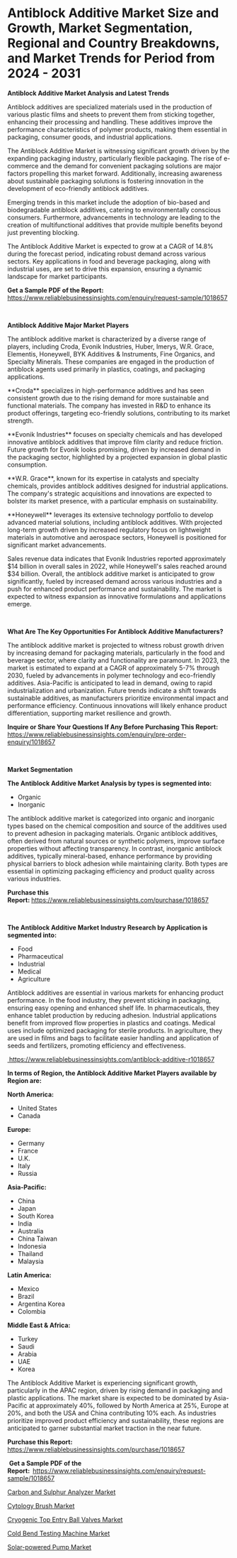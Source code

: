 <p><h1>Antiblock Additive Market Size and Growth, Market Segmentation, Regional and Country Breakdowns, and Market Trends for Period from 2024 -  2031</h1></p><p><strong>Antiblock Additive Market Analysis and Latest Trends</strong></p>
<p><p>Antiblock additives are specialized materials used in the production of various plastic films and sheets to prevent them from sticking together, enhancing their processing and handling. These additives improve the performance characteristics of polymer products, making them essential in packaging, consumer goods, and industrial applications. </p><p>The Antiblock Additive Market is witnessing significant growth driven by the expanding packaging industry, particularly flexible packaging. The rise of e-commerce and the demand for convenient packaging solutions are major factors propelling this market forward. Additionally, increasing awareness about sustainable packaging solutions is fostering innovation in the development of eco-friendly antiblock additives.</p><p>Emerging trends in this market include the adoption of bio-based and biodegradable antiblock additives, catering to environmentally conscious consumers. Furthermore, advancements in technology are leading to the creation of multifunctional additives that provide multiple benefits beyond just preventing blocking.</p><p>The Antiblock Additive Market is expected to grow at a CAGR of 14.8% during the forecast period, indicating robust demand across various sectors. Key applications in food and beverage packaging, along with industrial uses, are set to drive this expansion, ensuring a dynamic landscape for market participants.</p></p>
<p><strong>Get a Sample PDF of the Report:&nbsp;</strong> <a href="https://www.reliablebusinessinsights.com/enquiry/request-sample/1018657?utm_campaign=62&utm_medium=2&utm_source=Github&utm_content=ia&utm_term=29102024&utm_id=antiblock-additive">https://www.reliablebusinessinsights.com/enquiry/request-sample/1018657</a></p>
<p>&nbsp;</p>
<p><strong>Antiblock Additive Major Market Players</strong></p>
<p><p>The antiblock additive market is characterized by a diverse range of players, including Croda, Evonik Industries, Huber, Imerys, W.R. Grace, Elementis, Honeywell, BYK Additives & Instruments, Fine Organics, and Specialty Minerals. These companies are engaged in the production of antiblock agents used primarily in plastics, coatings, and packaging applications.</p><p>**Croda** specializes in high-performance additives and has seen consistent growth due to the rising demand for more sustainable and functional materials. The company has invested in R&D to enhance its product offerings, targeting eco-friendly solutions, contributing to its market strength.</p><p>**Evonik Industries** focuses on specialty chemicals and has developed innovative antiblock additives that improve film clarity and reduce friction. Future growth for Evonik looks promising, driven by increased demand in the packaging sector, highlighted by a projected expansion in global plastic consumption.</p><p>**W.R. Grace**, known for its expertise in catalysts and specialty chemicals, provides antiblock additives designed for industrial applications. The company's strategic acquisitions and innovations are expected to bolster its market presence, with a particular emphasis on sustainability.</p><p>**Honeywell** leverages its extensive technology portfolio to develop advanced material solutions, including antiblock additives. With projected long-term growth driven by increased regulatory focus on lightweight materials in automotive and aerospace sectors, Honeywell is positioned for significant market advancements.</p><p>Sales revenue data indicates that Evonik Industries reported approximately $14 billion in overall sales in 2022, while Honeywell's sales reached around $34 billion. Overall, the antiblock additive market is anticipated to grow significantly, fueled by increased demand across various industries and a push for enhanced product performance and sustainability. The market is expected to witness expansion as innovative formulations and applications emerge.</p></p>
<p>&nbsp;</p>
<p><strong>What Are The Key Opportunities For Antiblock Additive Manufacturers?</strong></p>
<p><p>The antiblock additive market is projected to witness robust growth driven by increasing demand for packaging materials, particularly in the food and beverage sector, where clarity and functionality are paramount. In 2023, the market is estimated to expand at a CAGR of approximately 5-7% through 2030, fueled by advancements in polymer technology and eco-friendly additives. Asia-Pacific is anticipated to lead in demand, owing to rapid industrialization and urbanization. Future trends indicate a shift towards sustainable additives, as manufacturers prioritize environmental impact and performance efficiency. Continuous innovations will likely enhance product differentiation, supporting market resilience and growth.</p></p>
<p><strong>Inquire or Share Your Questions If Any Before Purchasing This Report:</strong> <a href="https://www.reliablebusinessinsights.com/enquiry/pre-order-enquiry/1018657?utm_campaign=62&utm_medium=2&utm_source=Github&utm_content=ia&utm_term=29102024&utm_id=antiblock-additive">https://www.reliablebusinessinsights.com/enquiry/pre-order-enquiry/1018657</a></p>
<p>&nbsp;</p>
<p><strong>Market Segmentation</strong></p>
<p><strong>The Antiblock Additive Market Analysis by types is segmented into:</strong></p>
<p><ul><li>Organic</li><li>Inorganic</li></ul></p>
<p><p>The antiblock additive market is categorized into organic and inorganic types based on the chemical composition and source of the additives used to prevent adhesion in packaging materials. Organic antiblock additives, often derived from natural sources or synthetic polymers, improve surface properties without affecting transparency. In contrast, inorganic antiblock additives, typically mineral-based, enhance performance by providing physical barriers to block adhesion while maintaining clarity. Both types are essential in optimizing packaging efficiency and product quality across various industries.</p></p>
<p><strong>Purchase this Report:&nbsp;</strong><a href="https://www.reliablebusinessinsights.com/purchase/1018657?utm_campaign=62&utm_medium=2&utm_source=Github&utm_content=ia&utm_term=29102024&utm_id=antiblock-additive">https://www.reliablebusinessinsights.com/purchase/1018657</a></p>
<p>&nbsp;</p>
<p><strong>The Antiblock Additive Market Industry Research by Application is segmented into:</strong></p>
<p><ul><li>Food</li><li>Pharmaceutical</li><li>Industrial</li><li>Medical</li><li>Agriculture</li></ul></p>
<p><p>Antiblock additives are essential in various markets for enhancing product performance. In the food industry, they prevent sticking in packaging, ensuring easy opening and enhanced shelf life. In pharmaceuticals, they enhance tablet production by reducing adhesion. Industrial applications benefit from improved flow properties in plastics and coatings. Medical uses include optimized packaging for sterile products. In agriculture, they are used in films and bags to facilitate easier handling and application of seeds and fertilizers, promoting efficiency and effectiveness.</p></p>
<p><a href="https://www.reliablebusinessinsights.com/antiblock-additive-r1018657?utm_campaign=62&utm_medium=2&utm_source=Github&utm_content=ia&utm_term=29102024&utm_id=antiblock-additive">&nbsp;https://www.reliablebusinessinsights.com/antiblock-additive-r1018657</a></p>
<p><strong>In terms of Region, the Antiblock Additive Market Players available by Region are:</strong></p>
<p>
    <p> <strong> North America: </strong>
        <ul>
            <li>United States</li>
            <li>Canada</li>
        </ul>
        </p> 
    <p> <strong> Europe: </strong>
        <ul>
            <li>Germany</li>
            <li>France</li>
            <li>U.K.</li>
            <li>Italy</li>
            <li>Russia</li>
        </ul>
        </p> 
    <p> <strong> Asia-Pacific: </strong>
        <ul>
            <li>China</li>
            <li>Japan</li>
            <li>South Korea</li>
            <li>India</li>
            <li>Australia</li>
            <li>China Taiwan</li>
            <li>Indonesia</li>
            <li>Thailand</li>
            <li>Malaysia</li>
        </ul>
        </p> 
    <p> <strong> Latin America: </strong>
        <ul>
            <li>Mexico</li>
            <li>Brazil</li>
            <li>Argentina Korea</li>
            <li>Colombia</li>
        </ul>
        </p> 
    <p> <strong> Middle East & Africa: </strong>
        <ul>
            <li>Turkey</li>
            <li>Saudi</li>
            <li>Arabia</li>
            <li>UAE</li>
            <li>Korea</li>
        </ul>
    </p>
    </p>
<p><p>The Antiblock Additive Market is experiencing significant growth, particularly in the APAC region, driven by rising demand in packaging and plastic applications. The market share is expected to be dominated by Asia-Pacific at approximately 40%, followed by North America at 25%, Europe at 20%, and both the USA and China contributing 10% each. As industries prioritize improved product efficiency and sustainability, these regions are anticipated to garner substantial market traction in the near future.</p></p>
<p><strong>Purchase this Report: </strong><a href="https://www.reliablebusinessinsights.com/purchase/1018657?utm_campaign=62&utm_medium=2&utm_source=Github&utm_content=ia&utm_term=29102024&utm_id=antiblock-additive">https://www.reliablebusinessinsights.com/purchase/1018657</a></p>
<p>&nbsp;<strong>Get a Sample PDF of the Report:&nbsp;&nbsp;</strong><a href="https://www.reliablebusinessinsights.com/enquiry/request-sample/1018657?utm_campaign=62&utm_medium=2&utm_source=Github&utm_content=ia&utm_term=29102024&utm_id=antiblock-additive">https://www.reliablebusinessinsights.com/enquiry/request-sample/1018657</a></p>
<p><strong></strong></p>
<p><p><a href="https://www.linkedin.com/pulse/global-carbon-sulphur-analyzer-market-sector2024--yseke?utm_campaign=62&utm_medium=2&utm_source=Github&utm_content=ia&utm_term=29102024&utm_id=antiblock-additive">Carbon and Sulphur Analyzer Market</a></p><p><a href="https://github.com/seraphinaqist/Market-Research-Report-List-1/blob/main/cytology-brush-market.md?utm_campaign=62&utm_medium=2&utm_source=Github&utm_content=ia&utm_term=29102024&utm_id=antiblock-additive">Cytology Brush Market</a></p><p><a href="https://issuu.com/reportprime-2/docs/cryogenic-top-entry-ball-valves-mar_408b1a1e5c4d3f?utm_campaign=62&utm_medium=2&utm_source=Github&utm_content=ia&utm_term=29102024&utm_id=antiblock-additive">Cryogenic Top Entry Ball Valves Market</a></p><p><a href="https://www.linkedin.com/pulse/global-cold-bend-testing-machine-market-opportunities-forecast-h8g0e?utm_campaign=62&utm_medium=2&utm_source=Github&utm_content=ia&utm_term=29102024&utm_id=antiblock-additive">Cold Bend Testing Machine Market</a></p><p><a href="https://github.com/stumpefzclearez/Market-Research-Report-List-1/blob/main/solar-powered-pump-market.md?utm_campaign=62&utm_medium=2&utm_source=Github&utm_content=ia&utm_term=29102024&utm_id=antiblock-additive">Solar-powered Pump Market</a></p></p>